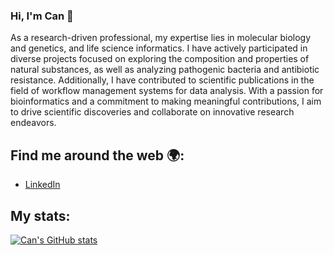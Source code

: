 ### Hi, I'm Can 👋
As a research-driven professional, my expertise lies in molecular biology and genetics, and life science informatics. I have actively participated in diverse projects focused on exploring the composition and properties of natural substances, as well as analyzing pathogenic bacteria and antibiotic resistance. Additionally, I have contributed to scientific publications in the field of workflow management systems for data analysis. With a passion for bioinformatics and a commitment to making meaningful contributions, I aim to drive scientific discoveries and collaborate on innovative research endeavors.

## Find me around the web 🌍:
- [LinkedIn](https://www.linkedin.com/in/mehmet-can-ay-5b319518b/)

## My stats:
[![Can's GitHub stats](https://github-readme-stats.vercel.app/api?username=mehmetcanay)](https://github.com/anuraghazra/github-readme-stats)
